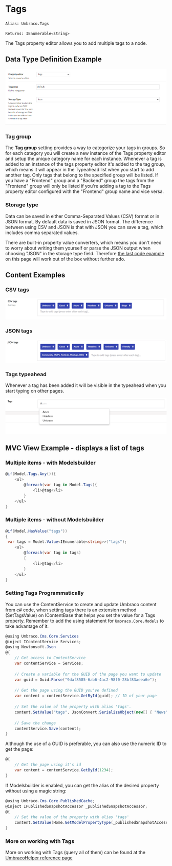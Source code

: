 # Tags

`Alias: Umbraco.Tags`

`Returns: IEnumerable<string>`

The Tags property editor allows you to add multiple tags to a node.

## Data Type Definition Example

![Data Type Definition Example](../../../../../../10/umbraco-cms/fundamentals/backoffice/property-editors/built-in-property-editors/images/Tags-DataType-v10.png)

### Tag group

The **Tag group** setting provides a way to categorize your tags in groups. So for each category you will create a new instance of the Tags property editor and setup the unique category name for each instance. Whenever a tag is added to an instance of the tags property editor it's added to the tag group, which means it will appear in the Typeahead list when you start to add another tag. Only tags that belong to the specified group will be listed. If you have a "Frontend" group and a "Backend" group the tags from the "Frontend" group will only be listed if you're adding a tag to the Tags property editor configured with the "Frontend" group name and vice versa.

### Storage type

Data can be saved in either Comma-Separated Values (CSV) format or in JSON format. By default data is saved in JSON format. The difference between using CSV and JSON is that with JSON you can save a tag, which includes comma separated values.

There are built-in property value converters, which means you don't need to worry about writing them yourself or parse the JSON output when choosing "JSON" in the storage type field. Therefore [the last code example](tags.md#mvc-view-example---displays-a-list-of-tags) on this page will work out of the box without further ado.

## Content Examples

### CSV tags

![CSV tags example](../../../../../../10/umbraco-cms/fundamentals/backoffice/property-editors/built-in-property-editors/images/Csv-example-v8.png)

### JSON tags

![JSON tags example](../../../../../../10/umbraco-cms/fundamentals/backoffice/property-editors/built-in-property-editors/images/Json-example-v8.png)

### Tags typeahead

Whenever a tag has been added it will be visible in the typeahead when you start typing on other pages.

![Tags typeahead example](../../../../../../10/umbraco-cms/fundamentals/backoffice/property-editors/built-in-property-editors/images/Typeahead-v8.png)

## MVC View Example - displays a list of tags

### Multiple items - with Modelsbuilder

```csharp
@if(Model.Tags.Any()){
    <ul>
        @foreach(var tag in Model.Tags){
            <li>@tag</li>
        }
    </ul>
}
```

### Multiple items - without Modelsbuilder

```csharp
@if(Model.HasValue("tags"))
{
 var tags = Model.Value<IEnumerable<string>>("tags");
    <ul>
        @foreach(var tag in tags)
        {
            <li>@tag</li>
        }
    </ul>
}
```

### Setting Tags Programmatically

You can use the ContentService to create and update Umbraco content from c# code, when setting tags there is an extension method (SetTagsValue) on IContentBase that helps you set the value for a Tags property. Remember to add the using statement for `Umbraco.Core.Models` to take advantage of it.

```csharp
@using Umbraco.Cms.Core.Services
@inject IContentService Services;
@using Newtonsoft.Json
@{
    // Get access to ContentService
    var contentService = Services;

    // Create a variable for the GUID of the page you want to update
    var guid = Guid.Parse("9daf8585-6ab6-4ac2-98f0-28bf83aeea6e");

    // Get the page using the GUID you've defined
    var content = contentService.GetById(guid); // ID of your page

    // Set the value of the property with alias 'tags'. 
    content.SetValue("tags", JsonConvert.SerializeObject(new[] { "News", "Umbraco", "Example", "Setting Tags", "Helper" }));

    // Save the change
    contentService.Save(content);
}
```

Although the use of a GUID is preferable, you can also use the numeric ID to get the page:

```csharp
@{
    // Get the page using it's id
    var content = contentService.GetById(1234); 
}
```

If Modelsbuilder is enabled, you can get the alias of the desired property without using a magic string:

```csharp
@using Umbraco.Cms.Core.PublishedCache;
@inject IPublishedSnapshotAccessor _publishedSnapshotAccessor;
@{
    // Set the value of the property with alias 'tags'
    content.SetValue(Home.GetModelPropertyType(_publishedSnapshotAccessor, x => x.Tags).Alias, JsonConvert.SerializeObject(new[] {  "News", "Umbraco", "Example", "Setting Tags" }));
}
```

### More on working with Tags

More on working with Tags (query all of them) can be found at the [UmbracoHelper reference page](../../../../reference/querying/umbracohelper.md#working-with-tags)
